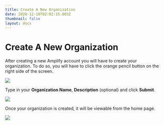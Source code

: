 ```yaml
---
title: Create A New Organization
date: 2020-12-10T02:02:15.803Z
thumbnail: false
layout: docs
---
```

# Create A New Organization

After creating a new Amplify account you will have to create your organization. To do so, you will have to click the orange pencil button on the right side of the screen.

![](../../images/create-org-step1.jpg)

Type in your **Organization Name**, **Description** (optional) and click **Submit**.

![](../../images/create-org-step2.jpg)

Once your organization is created, it will be viewable from the home page.

![](../../images/create-org-step3.jpg)


